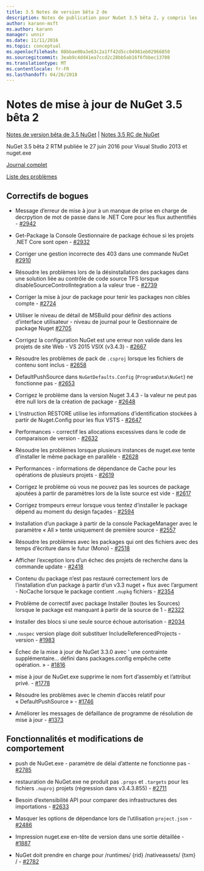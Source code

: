 ```yaml
---
title: 3.5 Notes de version bêta 2 de
description: Notes de publication pour NuGet 3.5 bêta 2, y compris les problèmes connus, les correctifs de bogues, les fonctionnalités ajoutées et dcr.
author: karann-msft
ms.author: karann
manager: unnir
ms.date: 11/11/2016
ms.topic: conceptual
ms.openlocfilehash: 08bbae00a3e63c2a1ff42d5cc04981eb02966850
ms.sourcegitcommit: 3eab9c4dd41ea7ccd2c28bb5ab16f6fbbec13708
ms.translationtype: MT
ms.contentlocale: fr-FR
ms.lasthandoff: 04/26/2018
---
```

# <a name="nuget-35-beta2-release-notes"></a>Notes de mise à jour de NuGet 3.5 bêta 2

[Notes de version bêta de 3.5 NuGet](../release-notes/nuget-3.5-Beta.md) | [Notes 3.5 RC de NuGet](../release-notes/nuget-3.5-RC.md)

NuGet 3.5 bêta 2 RTM publiée le 27 juin 2016 pour Visual Studio 2013 et nuget.exe

[Journal complet](https://github.com/NuGet/NuGet.Client/compare/release-3.5.0-beta...release-3.5.0-beta2)

[Liste des problèmes](https://github.com/Nuget/Home/issues?q=is%3Aissue+milestone%3A%223.5+Beta2%22+is%3Aclosed)

## <a name="bug-fixes"></a>Correctifs de bogues

* Message d’erreur de mise à jour à un manque de prise en charge de decrpytion de mot de passe dans le .NET Core pour les flux authentifiés - [#2942](https://github.com/NuGet/Home/issues/2942)

* Get-Package la Console Gestionnaire de package échoue si les projets .NET Core sont open - [#2932](https://github.com/NuGet/Home/issues/2932)

* Corriger une gestion incorrecte des 403 dans une commande NuGet [#2910](https://github.com/NuGet/Home/issues/2910)

* Résoudre les problèmes lors de la désinstallation des packages dans une solution liée au contrôle de code source TFS lorsque disableSourceControlIntegration a la valeur true - [#2739](https://github.com/NuGet/Home/issues/2739)

* Corriger la mise à jour de package pour tenir les packages non cibles compte - [#2724](https://github.com/NuGet/Home/issues/2724)

* Utiliser le niveau de détail de MSBuild pour définir des actions d’interface utilisateur - niveau de journal pour le Gestionnaire de package Nuget [#2705](https://github.com/NuGet/Home/issues/2705)

* Corrigez la configuration NuGet est une erreur non valide dans les projets de site Web - VS 2015 VSIX (v3.4.3) - [#2667](https://github.com/NuGet/Home/issues/2667)

* Résoudre les problèmes de pack de `.csproj` lorsque les fichiers de contenu sont inclus - [#2658](https://github.com/NuGet/Home/issues/2658)

* DefaultPushSource dans `NuGetDefaults.Config` (`ProgramData\NuGet`) ne fonctionne pas - [#2653](https://github.com/NuGet/Home/issues/2653)

* Corrigez le problème dans la version Nuget 3.4.3 - la valeur ne peut pas être null lors de la création de package - [#2648](https://github.com/NuGet/Home/issues/2648)

* L’instruction RESTORE utilise les informations d’identification stockées à partir de Nuget.Config pour les flux VSTS - [#2647](https://github.com/NuGet/Home/issues/2647)

* Performances - correctif les allocations excessives dans le code de comparaison de version - [#2632](https://github.com/NuGet/Home/issues/2632)

* Résoudre les problèmes lorsque plusieurs instances de nuget.exe tente d’installer le même package en parallèle - [#2628](https://github.com/NuGet/Home/issues/2628)

* Performances - informations de dépendance de Cache pour les opérations de plusieurs projets - [#2619](https://github.com/NuGet/Home/issues/2619)

* Corrigez le problème où vous ne pouvez pas les sources de package ajoutées à partir de paramètres lors de la liste source est vide - [#2617](https://github.com/NuGet/Home/issues/2617)

* Corrigez trompeurs erreur lorsque vous tentez d’installer le package dépend au moment du design façades - [#2594](https://github.com/NuGet/Home/issues/2594)

* Installation d’un package à partir de la console PackageManager avec le paramètre « All » tente uniquement de première source - [#2557](https://github.com/NuGet/Home/issues/2557)

* Résoudre les problèmes avec les packages qui ont des fichiers avec des temps d’écriture dans le futur (Mono) - [#2518](https://github.com/NuGet/Home/issues/2518)

* Afficher l’exception lors d’un échec des projets de recherche dans la commande update - [#2418](https://github.com/NuGet/Home/issues/2418)

* Contenu du package n’est pas restauré correctement lors de l’installation d’un package à partir d’un v3.3 nuget + flux avec l’argument - NoCache lorsque le package contient `.nupkg` fichiers - [#2354](https://github.com/NuGet/Home/issues/2354)

* Problème de correctif avec package Installer (toutes les Sources) lorsque le package est manquant à partir de la source de 1 - [#2322](https://github.com/NuGet/Home/issues/2322)

* Installer des blocs si une seule source échoue autorisation - [#2034](https://github.com/NuGet/Home/issues/2034)

* `.nuspec` version plage doit substituer IncludeReferencedProjects - version - [#1983](https://github.com/NuGet/Home/issues/1983)

* Échec de la mise à jour de NuGet 3.3.0 avec ' une contrainte supplémentaire... défini dans packages.config empêche cette opération. » - [#1816](https://github.com/NuGet/Home/issues/1816)

* mise à jour de NuGet.exe supprime le nom fort d’assembly et l’attribut privé. - [#1778](https://github.com/NuGet/Home/issues/1778)

* Résoudre les problèmes avec le chemin d’accès relatif pour « DefaultPushSource » - [#1746](https://github.com/NuGet/Home/issues/1746)

* Améliorer les messages de défaillance de programme de résolution de mise à jour - [#1373](https://github.com/NuGet/Home/issues/1373)

## <a name="features-and-behavior-changes"></a>Fonctionnalités et modifications de comportement

* push de NuGet.exe - paramètre de délai d’attente ne fonctionne pas - [#2785](https://github.com/NuGet/Home/issues/2785)

* restauration de NuGet.exe ne produit pas `.props` et `.targets` pour les fichiers `.nuproj` projets (régression dans v3.4.3.855) - [#2711](https://github.com/NuGet/Home/issues/2711)

* Besoin d’extensibilité API pour comparer des infrastructures des importations - [#2633](https://github.com/NuGet/Home/issues/2633)

* Masquer les options de dépendance lors de l’utilisation `project.json`  -  [#2486](https://github.com/NuGet/Home/issues/2486)

* Impression nuget.exe en-tête de version dans une sortie détaillée - [#1887](https://github.com/NuGet/Home/issues/1887)

* NuGet doit prendre en charge pour /runtimes/ {rid} /nativeassets/ {txm} / - [#2782](https://github.com/NuGet/Home/issues/2782)